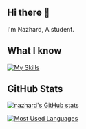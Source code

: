 ## Hi there 👋

I'm Nazhard, A student.

## What I know

[![My Skills](https://skillicons.dev/icons?i=html,css,js,ts,go,py,svelte,react,astro,remix&theme=dark)](https://skillicons.dev)

## GitHub Stats
<a href="http://www.github.com/nazhard"><img src="https://github-readme-stats.vercel.app/api?username=nazhard&show_icons=true&hide=&count_private=true&title_color=ef4444&text_color=ffffff&icon_color=ef4444&bg_color=000000&hide_border=true" alt="nazhard's GitHub stats"/></a>

<a href="https://github.com/nazhard" align="left"><img src="https://github-readme-stats.vercel.app/api/top-langs/?username=nazhard&layout=compact&langs_count=10&title_color=ef4444&text_color=ffffff&icon_color=ef4444&bg_color=000000&hide_border=true&locale=en&custom_title=Most%20%Used%20%Languages" alt="Most Used Languages" /></a>
